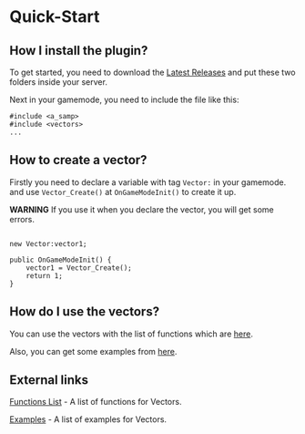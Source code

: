 # Quick-Start

## How I install the plugin?

To get started, you need to download the [Latest Releases](https://github.com/skuzzis/vectors/releases) and put these two folders inside your server.

Next in your gamemode, you need to include the file like this:

```pawn
#include <a_samp>
#include <vectors>
...
```

## How to create a vector?

Firstly you need to declare a variable with tag `Vector:` in your gamemode. and use `Vector_Create()` at `OnGameModeInit()` to create it up.

**WARNING** If you use it when you declare the vector, you will get some errors.

```pawn

new Vector:vector1;

public OnGameModeInit() {
    vector1 = Vector_Create();
    return 1;
}
```

## How do I use the vectors?

You can use the vectors with the list of functions which are [here](https://github.com/skuzzis/vectors/blob/master/pages/natives_list.md).

Also, you can get some examples from [here](https://github.com/skuzzis/vectors/blob/master/pages/examples.md).

## External links

[Functions List](https://github.com/skuzzis/vectors/blob/master/pages/natives_list.md) - A list of functions for Vectors.

[Examples](https://github.com/skuzzis/vectors/blob/master/pages/examples.md) - A list of examples for Vectors.
